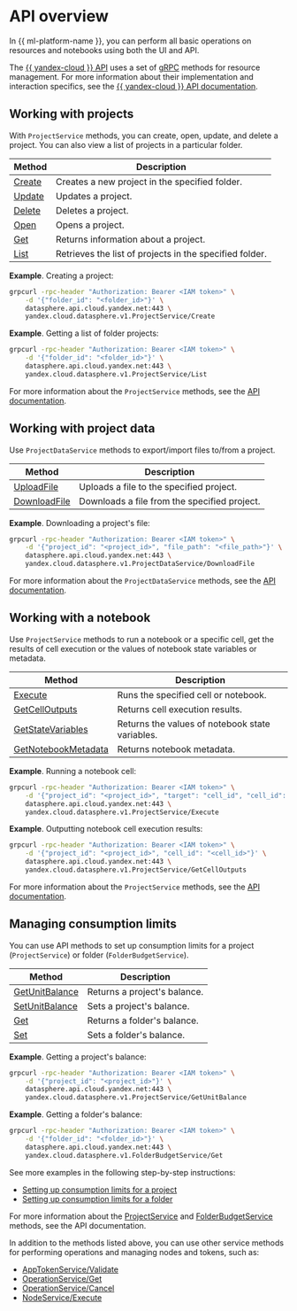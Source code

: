 # API overview

In {{ ml-platform-name }}, you can perform all basic operations on resources and notebooks using both the UI and API.

The [{{ yandex-cloud }} API](https://github.com/yandex-cloud/cloudapi) uses a set of [gRPC](grpc/index) methods for resource management. For more information about their implementation and interaction specifics, see the [{{ yandex-cloud }} API documentation](../../api-design-guide/concepts/standard-methods).

## Working with projects
With `ProjectService` methods, you can create, open, update, and delete a project. You can also view a list of projects in a particular folder.

| Method | Description |
------------ |--------------------------------------------
| [Create](grpc/project_service#Create) | Creates a new project in the specified folder. |
| [Update](grpc/project_service#Update) | Updates a project. |
| [Delete](grpc/project_service#Delete) | Deletes a project. |
| [Open](grpc/project_service#Open) | Opens a project. |
| [Get](grpc/project_service#Get) | Returns information about a project. |
| [List](grpc/project_service#List) | Retrieves the list of projects in the specified folder. |

**Example**. Creating a project:

  ```bash
  grpcurl -rpc-header "Authorization: Bearer <IAM token>" \
      -d '{"folder_id": "<folder_id>"}' \
      datasphere.api.cloud.yandex.net:443 \
      yandex.cloud.datasphere.v1.ProjectService/Create
  ```

**Example**. Getting a list of folder projects:

  ```bash
  grpcurl -rpc-header "Authorization: Bearer <IAM token>" \
      -d '{"folder_id": "<folder_id>"}' \
      datasphere.api.cloud.yandex.net:443 \
      yandex.cloud.datasphere.v1.ProjectService/List
  ```

For more information about the `ProjectService` methods, see the [API documentation](grpc/project_service).

## Working with project data

Use `ProjectDataService` methods to export/import files to/from a project.

| Method | Description |
------------ |--------------------------------------------
| [UploadFile](grpc/project_data_service#UploadFile) | Uploads a file to the specified project. |
| [DownloadFile](grpc/project_data_service#DownloadFile) | Downloads a file from the specified project. |

**Example**. Downloading a project's file:

  ```bash
  grpcurl -rpc-header "Authorization: Bearer <IAM token>" \
      -d '{"project_id": "<project_id>", "file_path": "<file_path>"}' \
      datasphere.api.cloud.yandex.net:443 \
      yandex.cloud.datasphere.v1.ProjectDataService/DownloadFile
  ```
For more information about the `ProjectDataService` methods, see the [API documentation](grpc/project_data_service).

## Working with a notebook

Use `ProjectService` methods to run a notebook or a specific cell, get the results of cell execution or the values of notebook state variables or metadata.

| Method | Description |
------------ |--------------------------------------------
| [Execute](grpc/project_service#Execute) | Runs the specified cell or notebook. |
| [GetCellOutputs](grpc/project_service#GetCellOutputs) | Returns cell execution results. |
| [GetStateVariables](grpc/project_service#GetStateVariables) | Returns the values of notebook state variables. |
| [GetNotebookMetadata](grpc/project_service#GetNotebookMetadata) | Returns notebook metadata. |

**Example**. Running a notebook cell:

  ```bash
  grpcurl -rpc-header "Authorization: Bearer <IAM token>" \
      -d '{"project_id": "<project_id>", "target": "cell_id", "cell_id": "<cell_id>"}' \
      datasphere.api.cloud.yandex.net:443 \
      yandex.cloud.datasphere.v1.ProjectService/Execute
  ```

**Example**. Outputting notebook cell execution results:

  ```bash
  grpcurl -rpc-header "Authorization: Bearer <IAM token>" \
      -d '{"project_id": "<project_id>", "cell_id": "<cell_id>"}' \
      datasphere.api.cloud.yandex.net:443 \
      yandex.cloud.datasphere.v1.ProjectService/GetCellOutputs
  ```

For more information about the `ProjectService` methods, see the [API documentation](grpc/project_service).

## Managing consumption limits

You can use API methods to set up consumption limits for a project (`ProjectService`) or folder (`FolderBudgetService`).

| Method | Description |
------------ |--------------------------------------------
| [GetUnitBalance](grpc/project_service#GetUnitBalance) | Returns a project's balance. |
| [SetUnitBalance](grpc/project_service#SetUnitBalance) | Sets a project's balance. |
| [Get](grpc/folder_budget_service#Get) | Returns a folder's balance. |
| [Set](grpc/folder_budget_service#Set) | Sets a folder's balance. |

**Example**. Getting a project's balance:

  ```bash
  grpcurl -rpc-header "Authorization: Bearer <IAM token>" \
      -d '{"project_id": "<project_id>"}' \
      datasphere.api.cloud.yandex.net:443 \
      yandex.cloud.datasphere.v1.ProjectService/GetUnitBalance
  ```

**Example**. Getting a folder's balance:

  ```bash
  grpcurl -rpc-header "Authorization: Bearer <IAM token>" \
      -d '{"folder_id": "<folder_id>"}' \
      datasphere.api.cloud.yandex.net:443 \
      yandex.cloud.datasphere.v1.FolderBudgetService/Get
  ```

See more examples in the following step-by-step instructions:

* [Setting up consumption limits for a project](../operations/projects/custom-limits)
* [Setting up consumption limits for a folder](../operations/projects/set-ds-budget)

For more information about the [ProjectService](grpc/project_service) and [FolderBudgetService](grpc/folder_budget_service) methods, see the API documentation.

In addition to the methods listed above, you can use other service methods for performing operations and managing nodes and tokens, such as:

* [AppTokenService/Validate](grpc/app_token_service)
* [OperationService/Get](grpc/operation_service#Get)
* [OperationService/Cancel](grpc/operation_service#Cancel)
* [NodeService/Execute](grpc/app_token_service)